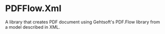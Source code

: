 # PDFFlow.Xml
A library that creates PDF document using Gehtsoft's PDF.Flow library from a model described in XML. 
